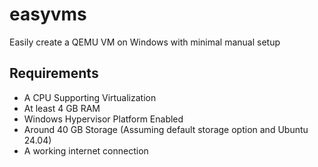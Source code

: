# easyvms
Easily create a QEMU VM on Windows with minimal manual setup

## Requirements
- A CPU Supporting Virtualization
- At least 4 GB RAM
- Windows Hypervisor Platform Enabled
- Around 40 GB Storage (Assuming default storage option and Ubuntu 24.04)
- A working internet connection
